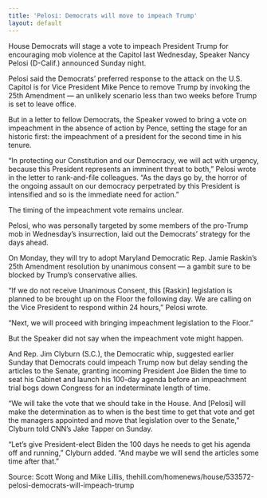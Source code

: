 ```yaml
---
title: 'Pelosi: Democrats will move to impeach Trump'
layout: default
---
```


House Democrats will stage a vote to impeach President Trump for encouraging mob violence at the Capitol last Wednesday, Speaker Nancy Pelosi (D-Calif.) announced Sunday night.

Pelosi said the Democrats’ preferred response to the attack on the U.S. Capitol is for Vice President Mike Pence to remove Trump by invoking the 25th Amendment — an unlikely scenario less than two weeks before Trump is set to leave office.

But in a letter to fellow Democrats, the Speaker vowed to bring a vote on impeachment in the absence of action by Pence, setting the stage for an historic first: the impeachment of a president for the second time in his tenure.

“In protecting our Constitution and our Democracy, we will act with urgency, because this President represents an imminent threat to both,” Pelosi wrote in the letter to rank-and-file colleagues. “As the days go by, the horror of the ongoing assault on our democracy perpetrated by this President is intensified and so is the immediate need for action.”

The timing of the impeachment vote remains unclear.

Pelosi, who was personally targeted by some members of the pro-Trump mob in Wednesday’s insurrection, laid out the Democrats’ strategy for the days ahead.

On Monday, they will try to adopt Maryland Democratic Rep. Jamie Raskin’s 25th Amendment resolution by unanimous consent — a gambit sure to be blocked by Trump’s conservative allies.

“If we do not receive Unanimous Consent, this [Raskin] legislation is planned to be brought up on the Floor the following day. We are calling on the Vice President to respond within 24 hours,” Pelosi wrote.

“Next, we will proceed with bringing impeachment legislation to the Floor.”

But the Speaker did not say when the impeachment vote might happen.

And Rep. Jim Clyburn (S.C.), the Democratic whip, suggested earlier Sunday that Democrats could impeach Trump now but delay sending the articles to the Senate, granting incoming President Joe Biden the time to seat his Cabinet and launch his 100-day agenda before an impeachment trial bogs down Congress for an indeterminate length of time.

“We will take the vote that we should take in the House. And [Pelosi] will make the determination as to when is the best time to get that vote and get the managers appointed and move that legislation over to the Senate,” Clyburn told CNN’s Jake Tapper on Sunday.

“Let’s give President-elect Biden the 100 days he needs to get his agenda off and running,” Clyburn added. “And maybe we will send the articles some time after that.”

Source: Scott Wong and Mike Lillis, thehill.com/homenews/house/533572-pelosi-democrats-will-impeach-trump